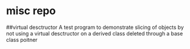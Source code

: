 # misc repo
##virtual desctructor
A test program to demonstrate slicing of objects by not using a virtual desctructor on a derived class deleted through a base class poitner
